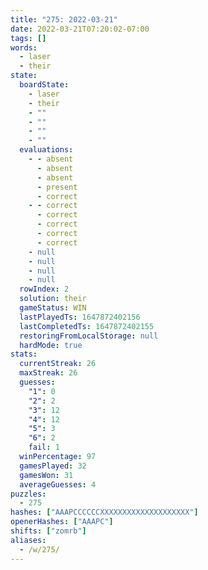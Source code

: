 ```yaml
---
title: "275: 2022-03-21"
date: 2022-03-21T07:20:02-07:00
tags: []
words:
  - laser
  - their
state:
  boardState:
    - laser
    - their
    - ""
    - ""
    - ""
    - ""
  evaluations:
    - - absent
      - absent
      - absent
      - present
      - correct
    - - correct
      - correct
      - correct
      - correct
      - correct
    - null
    - null
    - null
    - null
  rowIndex: 2
  solution: their
  gameStatus: WIN
  lastPlayedTs: 1647872402156
  lastCompletedTs: 1647872402155
  restoringFromLocalStorage: null
  hardMode: true
stats:
  currentStreak: 26
  maxStreak: 26
  guesses:
    "1": 0
    "2": 2
    "3": 12
    "4": 12
    "5": 3
    "6": 2
    fail: 1
  winPercentage: 97
  gamesPlayed: 32
  gamesWon: 31
  averageGuesses: 4
puzzles:
  - 275
hashes: ["AAAPCCCCCCXXXXXXXXXXXXXXXXXXXX"]
openerHashes: ["AAAPC"]
shifts: ["zomrb"]
aliases:
  - /w/275/
---
```

<!-- more -->
